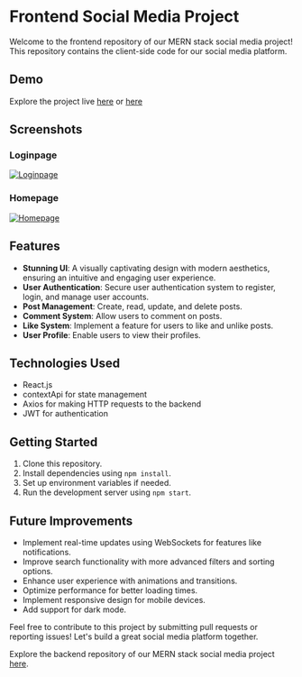 # Frontend Social Media Project

Welcome to the frontend repository of our MERN stack social media project! This repository contains the client-side code for our social media platform.

## Demo

Explore the project live [here](https://wex-media.netlify.app/) or [here](https://wex-media.onrender.com/)

## Screenshots

### Loginpage
[![Loginpage](https://i.postimg.cc/BZPH9jGC/Screenshot-2024-03-05-171814.png)](https://postimg.cc/ThGpnY1y)
### Homepage
[![Homepage](https://i.postimg.cc/rpxkXDL6/screencapture-wex-media-netlify-app-home-2024-03-05-17-11-52.png)](https://postimg.cc/4KfMpNdw)




## Features

- **Stunning UI**: A visually captivating design with modern aesthetics, ensuring an intuitive and engaging user experience.
- **User Authentication**: Secure user authentication system to register, login, and manage user accounts.
- **Post Management**: Create, read, update, and delete posts.
- **Comment System**: Allow users to comment on posts.
- **Like System**: Implement a feature for users to like and unlike posts.
- **User Profile**: Enable users to view their profiles.

## Technologies Used

- React.js
- contextApi for state management
- Axios for making HTTP requests to the backend
- JWT for authentication

## Getting Started

1. Clone this repository.
2. Install dependencies using `npm install`.
3. Set up environment variables if needed.
4. Run the development server using `npm start`.

## Future Improvements

- Implement real-time updates using WebSockets for features like notifications.
- Improve search functionality with more advanced filters and sorting options.
- Enhance user experience with animations and transitions.
- Optimize performance for better loading times.
- Implement responsive design for mobile devices.
- Add support for dark mode.

Feel free to contribute to this project by submitting pull requests or reporting issues! Let's build a great social media platform together.

Explore the backend repository of our MERN stack social media project [here](https://github.com/Rahim-lrb/mern-social-media-backend).
